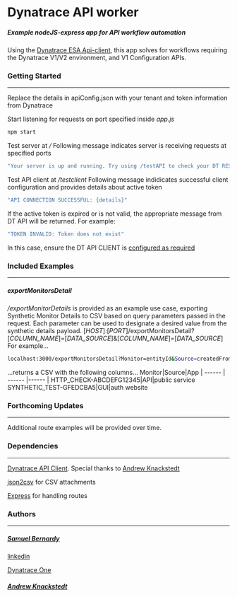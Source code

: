 # Dynatrace API worker

##### _Example nodeJS-express app for API workflow automation_

Using the [Dynatrace ESA Api-client](https://www.npmjs.com/package/@dt-esa/dynatrace-api-client), this app solves for workflows requiring the Dynatrace V1/V2 environment, and V1 Configuration APIs.

### Getting Started

---

Replace the details in apiConfig.json with your tenant and token information from Dynatrace

Start listening for requests on port specified inside _app.js_

```sh
npm start
```

Test server at _/_
Following message indicates server is receiving requests at specified ports

```sh
"Your server is up and running. Try using /testAPI to check your DT REST API client connection"
```

Test API client at _/testclient_
Following message indidicates successful client configuration and provides details about active token

```sh
"API CONNECTION SUCCESSFUL: {details}"
```

If the active token is expired or is not valid, the appropriate message from DT API will be returned. For example:

```sh
"TOKEN INVALID: Token does not exist"
```

In this case, ensure the DT API CLIENT is [configured as required](https://github.com/Dynatrace-ESA/dynatrace-api-client#readme)

### Included Examples

---

##### exportMonitorsDetail

_/exportMonitorDetails_ is provided as an example use case, exporting Synthetic Monitor Details to CSV based on query parameters passed in the request. Each parameter can be used to designate a desired value from the synthetic details payload.
[_HOST_]:[_PORT_]/exportMonitorsDetail?[_COLUMN\_NAME_]=[_DATA\_SOURCE_]&[_COLUMN\_NAME_]=[_DATA\_SOURCE_]
For example...

```sh
localhost:3000/exportMonitorsDetail?Monitor=entityId&Source=createdFrom&App=tags.appName
```

...returns a CSV with the following columns...
Monitor|Source|App
| ------ | ------ |------ |
HTTP_CHECK-ABCDEFG12345|API|public service
SYNTHETIC_TEST-GFEDCBA5|GUI|auth website

### Forthcoming Updates

---

Additional route examples will be provided over time.

### Dependencies

---

[Dynatrace API Client](https://www.npmjs.com/package/@dt-esa/dynatrace-api-client). Special thanks to [Andrew Knackstedt](https://github.com/knackstedt)

[json2csv](https://www.npmjs.com/package/json2csv) for CSV attachments

[Express](http://expressjs.com/) for handling routes

### Authors

---

##### [Samuel Bernardy](https://github.com/samuelbernardy)

[linkedin](https://www.linkedin.com/in/samuelbernardy/)

[Dynatrace One](https://www.dynatrace.com/services-support/dynatrace-one/)

##### [Andrew Knackstedt](https://github.com/knackstedt)
